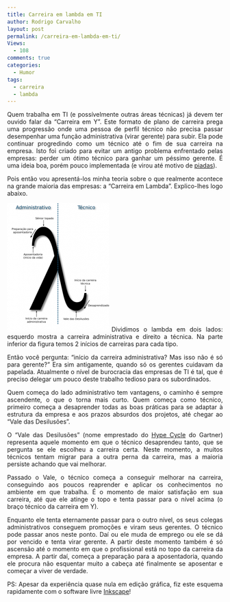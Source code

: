 ```yaml
---
title: Carreira em lambda em TI
author: Rodrigo Carvalho
layout: post
permalink: /carreira-em-lambda-em-ti/
Views:
  - 108
comments: true
categories:
  - Humor
tags:
  - carreira
  - lambda
---
```

<p style="text-align: justify;">
  Quem trabalha em TI (e possívelmente outras áreas técnicas) já devem ter ouvido falar da &#8220;Carreira em Y&#8221;. Este formato de plano de carreira prega uma progressão onde uma pessoa de perfil técnico não precisa passar desempenhar uma função administrativa (virar gerente) para subir. Ela pode continuar progredindo como um técnico até o fim de sua carreira na empresa. Isto foi criado para evitar um antigo problema enfrentado pelas empresas: perder um ótimo técnico para ganhar um péssimo gerente. É uma ideia boa, porém pouco implementada (e virou até motivo de <a href="http://desciclo.pedia.ws/wiki/Carreira_em_Y" target="_blank">piadas</a>).
</p>

<p style="text-align: justify;">
  Pois então vou apresentá-los minha teoria sobre o que realmente acontece na grande maioria das empresas: a &#8220;Carreira em Lambda&#8221;. Explico-lhes logo abaixo.
</p>

<p style="text-align: justify;">
  <a href="/wp-content/uploads/2010/02/carreira_lambda.png" target="_blank"><img class="size-medium wp-image-198 alignleft" style="margin-right: 6px;" title="carreira_lambda" alt="Esquema da Carreira em Labda" src="/wp-content/uploads/2010/02/carreira_lambda-238x300.png" width="238" height="300" /></a>Dividimos o lambda em dois lados: esquerdo mostra a carreira administrativa e direito a técnica. Na parte inferior da figura temos 2 inícios de carreiras para cada tipo.
</p>

<p style="text-align: justify;">
  Então você pergunta: &#8220;início da carreira administrativa? Mas isso não é só para gerente?&#8221; Era sim antigamente, quando só os gerentes cuidavam da papelada. Atualmente o nível de burocracia das empresas de TI é tal, que é preciso delegar um pouco deste trabalho tedioso para os subordinados.
</p>

<p style="text-align: justify;">
  Quem começa do lado administrativo tem vantagens, o caminho é sempre ascendente, o que o torna mais curto. Quem começa como técnico, primeiro começa a desaprender todas as boas práticas para se adaptar à estrutura da empresa e aos prazos absurdos dos projetos, até chegar ao &#8220;Vale das Desilusões&#8221;.
</p>

<p style="text-align: justify;">
  O &#8220;Vale das Desilusões&#8221; (nome emprestado do <a href="http://en.wikipedia.org/wiki/Hype_cycle" target="_blank">Hype Cycle</a> do Gartner) representa aquele momento em que o técnico desaprendeu tanto, que se pergunta se ele escolheu a carreira certa. Neste momento, a muitos técnicos tentam migrar para a outra perna da carreira, mas a maioria persiste achando que vai melhorar.
</p>

<p style="text-align: justify;">
  Passado o Vale, o técnico começa a conseguir melhorar na carreira, conseguindo aos poucos reaprender e aplicar os conhecimentos no ambiente em que trabalha. É o momento de maior satisfação em sua carreira, até que ele atinge o topo e tenta passar para o nível acima (o braço técnico da carreira em Y).
</p>

<p style="text-align: justify;">
  Enquanto ele tenta eternamente passar para o outro nível, os seus colegas administrativos conseguem promoções e viram seus gerentes. O técnico pode passar anos neste ponto. Daí ou ele muda de emprego ou ele se dá por vencido e tenta virar gerente. A partir deste momento também é só ascensão até o momento em que o profissional está no topo da carreira da empresa. A partir daí, começa a preparação para a aposentadoria, quando ele procura não esquentar muito a cabeça até finalmente se aposentar e começar a viver de verdade.
</p>

<p style="text-align: justify;">
  PS: Apesar da experiência quase nula em edição gráfica, fiz este esquema rapidamente com o software livre <a href="http://www.inkscape.org/" target="_blank">Inkscape</a>!
</p>
